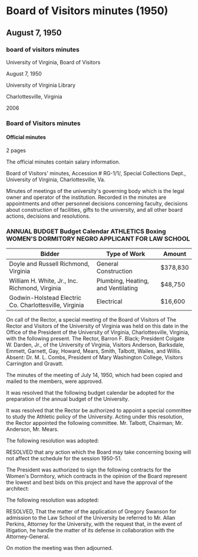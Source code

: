 <!-- altadded -->
<!-- altadded -->

<!-- llmmeta -->

<script type="application/ld+json">
{
"@context": "http://schema.org",
"@type": "Meeting",
"name": "Board Minutes",
"startDate": "1950-08-07",
"endDate": "1950-08-07",
"location": {
"@type": "Place",
"name": "University of Virginia Library",
"address": {
"@type": "PostalAddress",
"addressLocality": "Charlottesville",
"addressRegion": "Virginia"
}
},
"organizer": {
"@type": "Organization",
"name": "Board of Visitors of the University of Virginia"
},
"keywords": "Board of Visitors, University of Virginia, budget calendar, athletics, law school",
"description": "Minutes of the special meeting of the Board of Visitors of the University of Virginia held on August 7, 1950, discussing the annual budget, athletic policy, and admission of a law school applicant.",
"attendee": \[
{
"@type": "Person",
"name": "Barron F. Black"
},
{
"@type": "Person",
"name": "Colgate W. Darden, Jr."
},
{
"@type": "Person",
"name": "Anderson"
},
{
"@type": "Person",
"name": "Barksdale"
},
{
"@type": "Person",
"name": "Emmett"
},
{
"@type": "Person",
"name": "Garnett"
},
{
"@type": "Person",
"name": "Gay"
},
{
"@type": "Person",
"name": "Howard"
},
{
"@type": "Person",
"name": "Mears"
},
{
"@type": "Person",
"name": "Smith"
},
{
"@type": "Person",
"name": "Talbott"
},
{
"@type": "Person",
"name": "Wailes"
},
{
"@type": "Person",
"name": "Willis"
}
],
"about": \[
{
"@type": "Thing",
"name": "Annual Budget"
},
{
"@type": "Thing",
"name": "Athletics Policy"
}
]
}

</script>

<!-- llmformatted -->

# Board of Visitors minutes (1950)

## August 7, 1950

### board of visitors minutes

University of Virginia, Board of Visitors

August 7, 1950

University of Virginia Library

Charlottesville, Virginia

2006

### Board of Visitors minutes

#### Official minutes

2 pages

The official minutes contain salary information.

Board of Visitors' minutes, Accession # RG-1/1/, Special Collections Dept., University of Virginia, Charlottesville, Va.

Minutes of meetings of the university's governing body which is the legal owner and operator of the institution. Recorded in the minutes are appointments and other personnel decisions concerning faculty, decisions about construction of facilities, gifts to the university, and all other board actions, decisions and resolutions.

### ANNUAL BUDGET Budget Calendar ATHLETICS Boxing WOMEN'S DORMITORY NEGRO APPLICANT FOR LAW SCHOOL

| Bidder                                | Type of Work                       | Amount   |
|---------------------------------------|------------------------------------|----------|
| Doyle and Russell Richmond, Virginia   | General Construction                | $378,830 |
| William H. White, Jr., Inc. Richmond, Virginia | Plumbing, Heating, and Ventilating | $48,750  |
| Godwin-Holstead Electric Co. Charlottesville, Virginia | Electrical                        | $16,600  |

On call of the Rector, a special meeting of the Board of Visitors of The Rector and Visitors of the University of Virginia was held on this date in the Office of the President of the University of Virginia, Charlottesville, Virginia, with the following present. The Rector, Barron F. Black; President Colgate W. Darden, Jr., of the University of Virginia, Visitors Anderson, Barksdale, Emmett, Garnett, Gay, Howard, Mears, Smith, Talbott, Wailes, and Willis. Absent: Dr. M. L. Combs, President of Mary Washington College, Visitors Carrington and Gravatt.

The minutes of the meeting of July 14, 1950, which had been copied and mailed to the members, were approved.

It was resolved that the following budget calendar be adopted for the preparation of the annual budget of the University.

It was resolved that the Rector be authorized to appoint a special committee to study the Athletic policy of the University. Acting under this resolution, the Rector appointed the following committee. Mr. Talbott, Chairman; Mr. Anderson, Mr. Mears.

The following resolution was adopted:

RESOLVED that any action which the Board may take concerning boxing will not affect the schedule for the session 1950-51.

The President was authorized to sign the following contracts for the Women's Dormitory, which contracts in the opinion of the Board represent the lowest and best bids on this project and have the approval of the architect:

The following resolution was adopted:

RESOLVED, That the matter of the application of Gregory Swanson for admission to the Law School of the University be referred to Mr. Allan Perkins, Attorney for the University, with the request that, in the event of litigation, he handle the matter of its defense in collaboration with the Attorney-General.

On motion the meeting was then adjourned.
